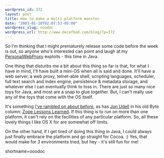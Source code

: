 ```yaml
--- 
wordpress_id: 372
layout: post
title: How to make a multi-platform monster
date: "2003-01-28T02:07:53-05:00"
wordpress_slug: ooodoc
wordpress_url: http://www.decafbad.com/blog/?p=372
---
```

<p>So I'm thinking that I might prematurely release some code before the week is out, so anyone who's interested can point and laugh at my <a href="http://www.decafbad.com/twiki/bin/view/Main/PersonalWebProxy">PersonalWebProxy</a> exploits - this time in Java.</p>
<p>One thing that disturbs me a bit about this thing so far is that, for what I have in mind, I'll have built a mini-OS when all is said and done.  It'll have a web server, a web proxy, telnet-able shell, scripting languages, scheduler, full text search and index engine, persistence &amp; metadata storage, and whatever else I can eventually think to toss in.  There are just so many nice toys for Java, and most are a snap to glue together.  But, I can't really use any of the toys that come with the OS itself.</p>
<p>It's something <a href="http://www.decafbad.com/news_archives/000092.phtml#000092" target="_top">I've rambled on about before</a>, as has <a href="http://udell.roninhouse.com/" target="_top">Jon Udell</a> in his old Byte column: <a href="http://udell.roninhouse.com/bytecols/2002-04-10.html" target="_top">Zope Lessons Learned</a>.  If this thing is to run on more than one platform, it can't rely on the facilities of any particular platform.  So, all these lovely things I like OS X for are somewhat off limits.</p>
<p>On the other hand, if I get tired of doing this thing in Java, I could always just finally embrace the platform and go straight for Cocoa.  :)  Yes, that would make for 3 environments tried, but hey - it's still fun for me!</p>
<!--more-->
shortname=ooodoc
